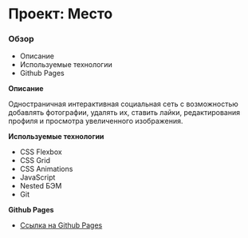 # Проект: Место

### Обзор

* Описание
* Используемые технологии
* Github Pages

**Описание**

Одностраничная интерактивная социальная сеть с возможностью добавлять фотографии, удалять их, ставить лайки, редактирования профиля и просмотра увеличенного изображения.

**Используемые технологии**

* CSS Flexbox
* CSS Grid
* CSS Animations
* JavaScript
* Nested БЭМ
* Git

**Github Pages**

* [Ссылка на Github Pages](https://egtalovikov.github.io/mesto)
